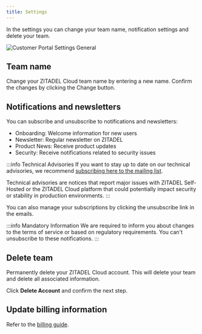 ```yaml
---
title: Settings
---
```



In the settings you can change your team name, notification settings and delete your team.

![Customer Portal Settings General](/img/manuals/portal/customer_portal_settings_general.png)

## Team name

Change your ZITADEL Cloud team name by entering a new name.
Confirm the changes by clicking the Change button.

## Notifications and newsletters

You can subscribe and unsubscribe to notifications and newsletters:

- Onboarding: Welcome information for new users
- Newsletter: Regular newsletter on ZITADEL
- Product News: Receive product updates
- Security: Receive notifications related to security issues

:::info Technical Advisories
If you want to stay up to date on our technical advisories, we recommend [subscribing here to the mailing list](/docs/support/technical_advisory#subscribe-to-our-mailing-list).

Technical advisories are notices that report major issues with ZITADEL Self-Hosted or the ZITADEL Cloud platform that could potentially impact security or stability in production environments.
:::

You can also manage your subscriptions by clicking the unsubscribe link in the emails.

:::info Mandatory Information
We are required to inform you about changes to the terms of service or based on regulatory requirements. You can't unsubscribe to these notifications.
:::

## Delete team

Permanently delete your ZITADEL Cloud account.
This will delete your team and delete all associated information.

Click **Delete Account** and confirm the next step.

## Update billing information

Refer to the [billing guide](./billing.md).
